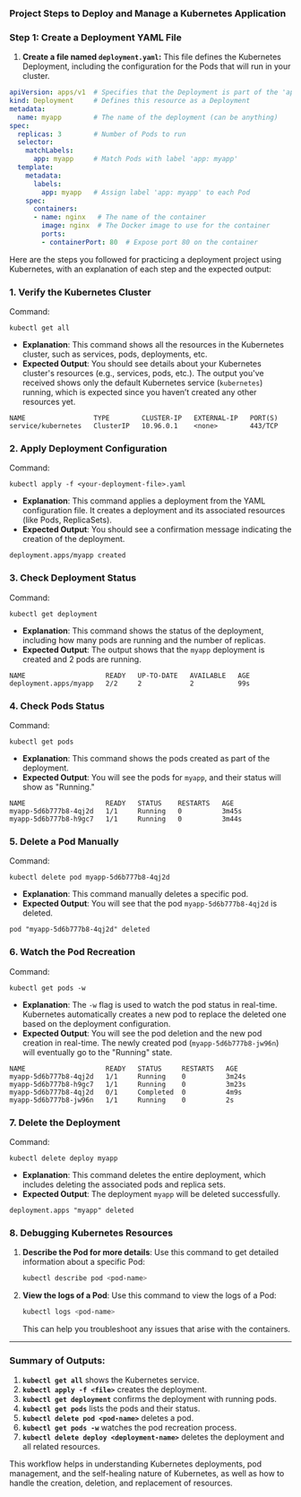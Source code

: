 ### Project Steps to Deploy and Manage a Kubernetes Application 

### **Step 1: Create a Deployment YAML File**
1. **Create a file named `deployment.yaml`:**
   This file defines the Kubernetes Deployment, including the configuration for the Pods that will run in your cluster.

```yaml
apiVersion: apps/v1  # Specifies that the Deployment is part of the 'apps' API group
kind: Deployment     # Defines this resource as a Deployment
metadata:
  name: myapp        # The name of the deployment (can be anything)
spec:
  replicas: 3        # Number of Pods to run
  selector:
    matchLabels:
      app: myapp     # Match Pods with label 'app: myapp'
  template:
    metadata:
      labels:
        app: myapp   # Assign label 'app: myapp' to each Pod
    spec:
      containers:
      - name: nginx   # The name of the container
        image: nginx  # The Docker image to use for the container
        ports:
        - containerPort: 80  # Expose port 80 on the container
```

Here are the steps you followed for practicing a deployment project using Kubernetes, with an explanation of each step and the expected output:

### 1. **Verify the Kubernetes Cluster**
   Command:
   ```
   kubectl get all
   ```
   - **Explanation**: This command shows all the resources in the Kubernetes cluster, such as services, pods, deployments, etc.
   - **Expected Output**: You should see details about your Kubernetes cluster's resources (e.g., services, pods, etc.). The output you've received shows only the default Kubernetes service (`kubernetes`) running, which is expected since you haven’t created any other resources yet.

   ```
   NAME                 TYPE        CLUSTER-IP   EXTERNAL-IP   PORT(S)
   service/kubernetes   ClusterIP   10.96.0.1    <none>        443/TCP
   ```

### 2. **Apply Deployment Configuration**
   Command:
   ```
   kubectl apply -f <your-deployment-file>.yaml
   ```
   - **Explanation**: This command applies a deployment from the YAML configuration file. It creates a deployment and its associated resources (like Pods, ReplicaSets).
   - **Expected Output**: You should see a confirmation message indicating the creation of the deployment.
   ```
   deployment.apps/myapp created
   ```

### 3. **Check Deployment Status**
   Command:
   ```
   kubectl get deployment
   ```
   - **Explanation**: This command shows the status of the deployment, including how many pods are running and the number of replicas.
   - **Expected Output**: The output shows that the `myapp` deployment is created and 2 pods are running.
   ```
   NAME                    READY   UP-TO-DATE   AVAILABLE   AGE       
   deployment.apps/myapp   2/2     2            2           99s       
   ```

### 4. **Check Pods Status**
   Command:
   ```
   kubectl get pods
   ```
   - **Explanation**: This command shows the pods created as part of the deployment.
   - **Expected Output**: You will see the pods for `myapp`, and their status will show as "Running."
   ```
   NAME                    READY   STATUS    RESTARTS   AGE
   myapp-5d6b777b8-4qj2d   1/1     Running   0          3m45s
   myapp-5d6b777b8-h9gc7   1/1     Running   0          3m44s
   ```

### 5. **Delete a Pod Manually**
   Command:
   ```
   kubectl delete pod myapp-5d6b777b8-4qj2d
   ```
   - **Explanation**: This command manually deletes a specific pod.
   - **Expected Output**: You will see that the pod `myapp-5d6b777b8-4qj2d` is deleted.
   ```
   pod "myapp-5d6b777b8-4qj2d" deleted
   ```

### 6. **Watch the Pod Recreation**
   Command:
   ```
   kubectl get pods -w
   ```
   - **Explanation**: The `-w` flag is used to watch the pod status in real-time. Kubernetes automatically creates a new pod to replace the deleted one based on the deployment configuration.
   - **Expected Output**: You will see the pod deletion and the new pod creation in real-time. The newly created pod (`myapp-5d6b777b8-jw96n`) will eventually go to the "Running" state.
   ```
   NAME                    READY   STATUS     RESTARTS   AGE
   myapp-5d6b777b8-4qj2d   1/1     Running    0          3m24s
   myapp-5d6b777b8-h9gc7   1/1     Running    0          3m23s
   myapp-5d6b777b8-4qj2d   0/1     Completed  0          4m9s
   myapp-5d6b777b8-jw96n   1/1     Running    0          2s
   ```

### 7. **Delete the Deployment**
   Command:
   ```
   kubectl delete deploy myapp
   ```
   - **Explanation**: This command deletes the entire deployment, which includes deleting the associated pods and replica sets.
   - **Expected Output**: The deployment `myapp` will be deleted successfully.
   ```
   deployment.apps "myapp" deleted
   ```

### 8. **Debugging Kubernetes Resources**
1. **Describe the Pod for more details**:
   Use this command to get detailed information about a specific Pod:
   ```bash
   kubectl describe pod <pod-name>
   ```

2. **View the logs of a Pod**:
   Use this command to view the logs of a Pod:
   ```bash
   kubectl logs <pod-name>
   ```

   This can help you troubleshoot any issues that arise with the containers.

---


### Summary of Outputs:
1. **`kubectl get all`** shows the Kubernetes service.
2. **`kubectl apply -f <file>`** creates the deployment.
3. **`kubectl get deployment`** confirms the deployment with running pods.
4. **`kubectl get pods`** lists the pods and their status.
5. **`kubectl delete pod <pod-name>`** deletes a pod.
6. **`kubectl get pods -w`** watches the pod recreation process.
7. **`kubectl delete deploy <deployment-name>`** deletes the deployment and all related resources.

This workflow helps in understanding Kubernetes deployments, pod management, and the self-healing nature of Kubernetes, as well as how to handle the creation, deletion, and replacement of resources.
